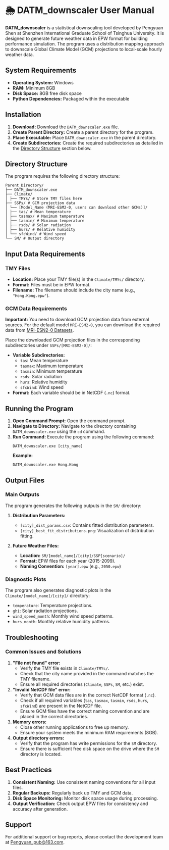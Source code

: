 # 🌦️ DATM_downscaler User Manual

**DATM_downscaler** is a statistical downscaling tool developed by Pengyuan Shen at Shenzhen International Graduate School of Tsinghua University. It is designed to generate future weather data in EPW format for building performance simulation. The program uses a distribution mapping approach to downscale Global Climate Model (GCM) projections to local-scale hourly weather data.

## System Requirements

*   **Operating System:** Windows
*   **RAM:** Minimum 8GB
*   **Disk Space:** 8GB free disk space
*   **Python Dependencies:** Packaged within the executable

## Installation

1.  **Download:** Download the `DATM_downscaler.exe` file.
2.  **Create Parent Directory:** Create a parent directory for the program.
3.  **Place Executable:** Place `DATM_downscaler.exe` in the parent directory.
4.  **Create Subdirectories:** Create the required subdirectories as detailed in the [Directory Structure](#directory-structure) section below.

## Directory Structure

The program requires the following directory structure:
```
Parent_Directory/
├── DATM_downscaler.exe
├── Climate/
│ ├── TMYs/ # Store TMY files here
├── SSPs/ # GCM projection data
│ └── [Model_Name (MRI-ESM2-0, users can download other GCMs)]/
│ ├── tas/ # Mean temperature
│ ├── tasmax/ # Maximum temperature
│ ├── tasmin/ # Minimum temperature
│ ├── rsds/ # Solar radiation
│ ├── hurs/ # Relative humidity
│ └── sfcWind/ # Wind speed
└── SM/ # Output directory
```
## Input Data Requirements

### TMY Files

*   **Location:** Place your TMY file(s) in the `Climate/TMYs/` directory.
*   **Format:** Files must be in EPW format.
*   **Filename:** The filename should include the city name (e.g., `"Hong.Kong.epw"`).

### GCM Data Requirements

**Important:** You need to download GCM projection data from external sources. For the default model `MRI-ESM2-0`, you can download the required data from [MRI-ESN2-0 Datasets](https://huggingface.co/datasets/ITOTII/MRI-ESM2-0).

Place the downloaded GCM projection files in the corresponding subdirectories under `SSPs/[MRI-ESM2-0]/`:

*   **Variable Subdirectories:**
    *   `tas`: Mean temperature
    *   `tasmax`: Maximum temperature
    *   `tasmin`: Minimum temperature
    *   `rsds`: Solar radiation
    *   `hurs`: Relative humidity
    *   `sfcWind`: Wind speed
*   **Format:** Each variable should be in NetCDF (`.nc`) format.

## Running the Program

1.  **Open Command Prompt:** Open the command prompt.
2.  **Navigate to Directory:** Navigate to the directory containing `DATM_downscaler.exe` using the `cd` command.
3.  **Run Command:** Execute the program using the following command:
    ```
    DATM_downscaler.exe [city_name]
    ```
    **Example:**
    ```
    DATM_downscaler.exe Hong.Kong
    ```

## Output Files

### Main Outputs

The program generates the following outputs in the `SM/` directory:

1.  **Distribution Parameters:**
    *   `[city]_dist_params.csv`: Contains fitted distribution parameters.
    *   `[city]_best_fit_distributions.png`: Visualization of distribution fitting.

2.  **Future Weather Files:**
    *   **Location:** `SM/[model_name]/[city]/SSP[scenario]/`
    *   **Format:** EPW files for each year (2015-2099).
    *   **Naming Convention:** `[year].epw` (e.g., `2050.epw`)

### Diagnostic Plots

The program also generates diagnostic plots in the `Climate/[model_name]/[city]/` directory:

*   `temperature`: Temperature projections.
*   `ghi`: Solar radiation projections.
*   `wind_speed_month`: Monthly wind speed patterns.
*   `hurs_month`: Monthly relative humidity patterns.

## Troubleshooting

### Common Issues and Solutions

1.  **"File not found" error:**
    *   Verify the TMY file exists in `Climate/TMYs/`.
    *   Check that the city name provided in the command matches the TMY filename.
    *   Ensure all required directories (`Climate`, `SSPs`, `SM`, etc.) exist.
2.  **"Invalid NetCDF file" error:**
    *   Verify that GCM data files are in the correct NetCDF format (`.nc`).
    *   Check if all required variables (`tas`, `tasmax`, `tasmin`, `rsds`, `hurs`, `sfcWind`) are present in the NetCDF file.
    *   Ensure GCM files have the correct naming convention and are placed in the correct directories.
3.  **Memory errors:**
    *   Close other running applications to free up memory.
    *   Ensure your system meets the minimum RAM requirements (8GB).
4.  **Output directory errors:**
    *   Verify that the program has write permissions for the `SM` directory.
    *   Ensure there is sufficient free disk space on the drive where the `SM` directory is located.

## Best Practices

1.  **Consistent Naming:** Use consistent naming conventions for all input files.
2.  **Regular Backups:** Regularly back up TMY and GCM data.
3.  **Disk Space Monitoring:** Monitor disk space usage during processing.
4.  **Output Verification:** Check output EPW files for consistency and accuracy after generation.

## Support

For additional support or bug reports, please contact the development team at [Pengyuan_pub@163.com](mailto:Pengyuan_pub@163.com).
